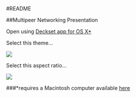 #README

##Multipeer Networking Presentation

Open using [Deckset app for OS X*](http://decksetapp.com)

Select this theme...

![](https://dl.dropboxusercontent.com/u/5034400/README/templatedetails.png)

Select this aspect ratio...

![](https://dl.dropboxusercontent.com/u/5034400/README/aspectratio.png)


###*requires a Macintosh computer available [here](http://www.apple.com/store)
